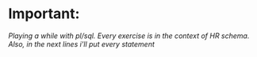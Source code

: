 
# Important:

*Playing a while with pl/sql. Every exercise is in the context of HR schema. Also, in the next lines i'll put every statement*



